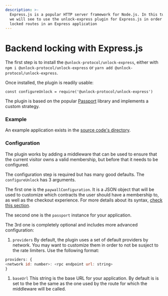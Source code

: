 ```yaml
---
description: >-
  Express.js is a popular HTTP server framework for Node.js. In this tutorial,
  we will see to use the unlock-express plugin for Express.js in order to add
  locked routes in an Express application
---
```


# Backend locking with Express.js

The first step is to install the `@unlock-protocol/unlock-express`, either with `npm i @unlock-protocol/unlock-express` or `yarn add @unlock-protocol/unlock-express`.

Once installed, the plugin is readily usable:

```
const configureUnlock = require('@unlock-protocol/unlock-express')
```

The plugin is based on the popular [Passport](https://www.passportjs.org/docs/) library and implements a custom strategy.

### Example

An example application exists in the [source code's directory](https://github.com/unlock-protocol/unlock/tree/master/packages/unlock-express/example).

### Configuration

The plugin works by adding a middleware that can be used to ensure that the current visitor owns a valid membership, but before that it needs to be configured.

The configuration step is required but has many good defaults. The `configureUnlock` has 3 arguments.

The first one is the `paywallConfiguration`. It is a JSON object that will be used to customize which contracts the user should have a membership to, as well as the checkout experience. For more details about its syntax, [check this section](../paywall/configuring-checkout.md).&#x20;

The second one is the `passport` instance for your application.&#x20;

The 3rd one is completely optional and includes more advanced configuration:

1. `providers` By default, the plugin uses a set of default providers by network. You may want to customize them in order to not be susject to the rate limiters. Use the following format:

```javascript
providers: {
<network id: number>: <rpc endpoint url: string>
}
```

1. `baseUrl` This string is the base URL for your application. By default is is set to the be the same as the one used by the route for which the middleware will be called.

